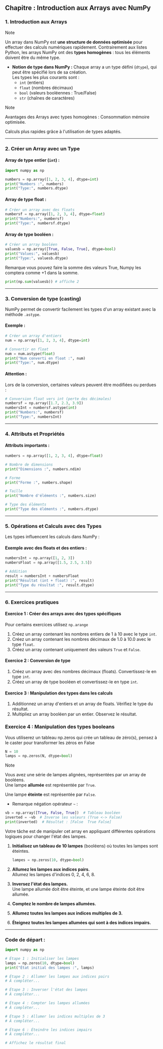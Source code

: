 ## **Chapitre : Introduction aux Arrays avec NumPy**

### **1. Introduction aux Arrays**

>[!NOTE]
> Un array dans NumPy est **une structure de données optimisée** pour effectuer des calculs numériques rapidement. Contrairement aux listes Python, les arrays NumPy ont des **types homogènes** : tous les éléments doivent être du même type.

- **Notion de type dans NumPy :**
  Chaque array a un type défini (`dtype`), qui peut être spécifié lors de sa création.  
  Les types les plus courants sont :
  - `int` (entiers)
  - `float` (nombres décimaux)
  - `bool` (valeurs booléennes : True/False)
  - `str` (chaînes de caractères)

>[!NOTE] 
>Avantages des Arrays avec types homogènes :
>Consommation mémoire optimisée.
>
>Calculs plus rapides grâce à l'utilisation de types adaptés.

---

### **2. Créer un Array avec un Type**
#### **Array de type entier (`int`) :**
```python
import numpy as np

numbers = np.array([1, 2, 3, 4], dtype=int)
print("Numbers :", numbers)
print("Type:", numbers.dtype)
```

#### **Array de type float :**
```python
# Créer un array avec des floats
numbersf = np.array([1, 2, 3, 4], dtype=float)
print("Numbers:", numbersf)
print("Type:", numbersf.dtype)
```

#### **Array de type booléen :**
```python
# Créer un array booléen
valuesb = np.array([True, False, True], dtype=bool)
print("Values:", valuesb)
print("Type:", valuesb.dtype)
```

Remarque vous pouvez faire la somme des valeurs True, Numpy les comptera comme +1 dans la somme.

```python
print(np.sum(valuesb)) # affiche 2 
```

---

### **3. Conversion de type (casting)**
NumPy permet de convertir facilement les types d'un array existant avec la méthode `.astype`.

#### **Exemple :**
```python
# Créer un array d'entiers
num = np.array([1, 2, 3, 4], dtype=int)

# Convertir en float
num = num.astype(float)
print("Num converti en float :", num)
print("Type:", num.dtype)

```

#### **Attention :**
Lors de la conversion, certaines valeurs peuvent être modifiées ou perdues :
```python
# Conversion float vers int (perte des décimales)
numbersf = np.array([1.7, 2.3, 3.9])
numbersInt = numbersf.astype(int)
print("Numbers:", numbersf)
print("Type:", numbersInt)
```

---

### **4. Attributs et Propriétés**
#### **Attributs importants :**
```python
numbers = np.array([1, 2, 3, 4], dtype=float)

# Nombre de dimensions
print("Dimensions :", numbers.ndim)

# Forme
print("Forme :", numbers.shape)

# Taille
print("Nombre d'éléments :", numbers.size)

# Type des éléments
print("Type des éléments :", numbers.dtype)
```

---

### **5. Opérations et Calculs avec des Types**
Les types influencent les calculs dans NumPy :
#### **Exemple avec des floats et des entiers :**
```python
numbersInt = np.array([1, 2, 3])
numbersFloat = np.array([1.5, 2.5, 3.5])

# Addition
result = numbersInt + numbersFloat
print("Résultat (int + float) :", result)
print("Type du résultat :", result.dtype)
```

---

### **6. Exercices pratiques**

#### **Exercice 1 : Créer des arrays avec des types spécifiques**

Pour certains exercices utilisez `np.arange`

1. Créez un array contenant les nombres entiers de 1 à 10 avec le type `int`.
2. Créez un array contenant les nombres décimaux de 1.0 à 10.0 avec le type `float`.
3. Créez un array contenant uniquement des valeurs `True` et `False`.

#### **Exercice 2 : Conversion de type**
1. Créez un array avec des nombres décimaux (floats). Convertissez-le en type `int`.
2. Créez un array de type booléen et convertissez-le en type `int`.

#### **Exercice 3 : Manipulation des types dans les calculs**
1. Additionnez un array d'entiers et un array de floats. Vérifiez le type du résultat.
2. Multipliez un array booléen par un entier. Observez le résultat.

### **Exercice 4 : Manipulation des types booleans**

Vous utiliserez un tableau np.zeros qui crée un tableau de zéro(s), pensez à le caster pour transformer les zéros en False
```python
N = 10
lamps = np.zeros(N, dtype=bool)
```

>[!NOTE]
>Vous avez une série de lampes alignées, représentées par un array de booléens.  
>Une lampe **allumée** est représentée par `True`.
>  
>Une lampe **éteinte** est représentée par `False`.

- Remarque négation opérateur `~` :
```python
vb = np.array([True, False, True])  # Tableau booléen
inverted = ~vb  # Inverse les valeurs (True <-> False)
print(inverted)  # Résultat : [False  True False]
```

Votre tâche est de manipuler cet array en appliquant différentes opérations logiques pour changer l'état des lampes.

1. **Initialisez un tableau de 10 lampes** (booléens) où toutes les lampes sont éteintes.  
   ```python
   lampes = np.zeros(10, dtype=bool)
   ```

2. **Allumez les lampes aux indices pairs.**  
Allumez les lampes d'indices 0, 2, 4, 6, 8.

1. **Inversez l'état des lampes.**  
Une lampe allumée doit être éteinte, et une lampe éteinte doit être allumée.

1. **Comptez le nombre de lampes allumées.**

2. **Allumez toutes les lampes aux indices multiples de 3.**

3. **Éteignez toutes les lampes allumées qui sont à des indices impairs.**

---

### **Code de départ :**
```python
import numpy as np

# Étape 1 : Initialiser les lampes
lamps = np.zeros(10, dtype=bool)
print("État initial des lampes :", lamps)

# Étape 2 : Allumer les lampes aux indices pairs
# À compléter...

# Étape 3 : Inverser l'état des lampes
# À compléter...

# Étape 4 : Compter les lampes allumées
# À compléter...

# Étape 5 : Allumer les indices multiples de 3
# À compléter...

# Étape 6 : Éteindre les indices impairs
# À compléter...

# Affichez le résultat final
```
